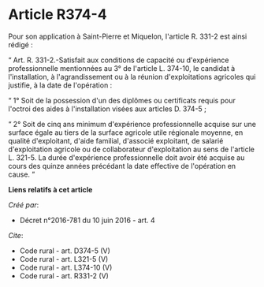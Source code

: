 # Article R374-4

Pour son application à Saint-Pierre et Miquelon, l'article R. 331-2 est ainsi rédigé : 

“ Art. R. 331-2.-Satisfait aux conditions de capacité ou d'expérience professionnelle mentionnées au 3° de l'article L.
374-10, le candidat à l'installation, à l'agrandissement ou à la réunion d'exploitations agricoles qui justifie, à la date de
l'opération : 

“ 1° Soit de la possession d'un des diplômes ou certificats requis pour l'octroi des aides à l'installation visées aux
articles D. 374-5 ; 

“ 2° Soit de cinq ans minimum d'expérience professionnelle acquise sur une surface égale au tiers de la surface agricole
utile régionale moyenne, en qualité d'exploitant, d'aide familial, d'associé exploitant, de salarié d'exploitation agricole
ou de collaborateur d'exploitation au sens de l'article L. 321-5. La durée d'expérience professionnelle doit avoir été
acquise au cours des quinze années précédant la date effective de l'opération en cause. ”

**Liens relatifs à cet article**

_Créé par_:

  - Décret n°2016-781 du 10 juin 2016 - art. 4

_Cite_:

  - Code rural - art. D374-5 (V)
  - Code rural - art. L321-5 (V)
  - Code rural - art. L374-10 (V)
  - Code rural - art. R331-2 (V)

